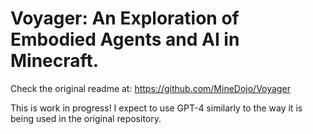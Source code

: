 # Voyager: An Exploration of Embodied Agents and AI in Minecraft.
Check the original readme at: https://github.com/MineDojo/Voyager

This is work in progress! I expect to use GPT-4 similarly to the way it is being used in the original repository.
